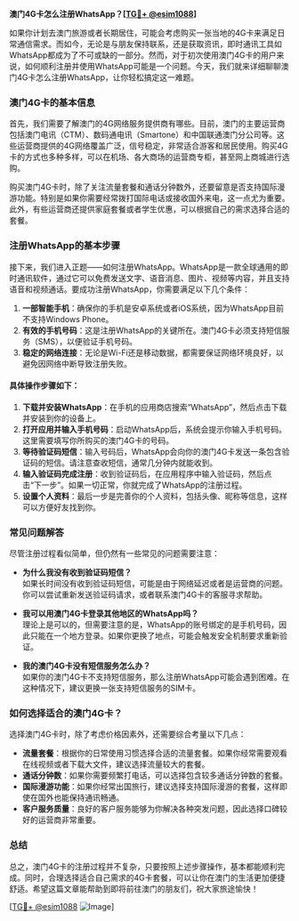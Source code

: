 **澳门4G卡怎么注册WhatsApp？[[TG💪+ @esim1088](https://t.me/s/esim1088)]**

如果你计划去澳门旅游或者长期居住，可能会考虑购买一张当地的4G卡来满足日常通信需求。而如今，无论是与朋友保持联系，还是获取资讯，即时通讯工具如WhatsApp都成为了不可或缺的一部分。然而，对于初次使用澳门4G卡的用户来说，如何顺利注册并使用WhatsApp可能是一个问题。今天，我们就来详细聊聊澳门4G卡怎么注册WhatsApp，让你轻松搞定这一难题。

### 澳门4G卡的基本信息

首先，我们需要了解澳门的4G网络服务提供商有哪些。目前，澳门的主要运营商包括澳门电讯（CTM）、数码通电讯（Smartone）和中国联通澳门分公司等。这些运营商提供的4G网络覆盖广泛，信号稳定，非常适合游客和居民使用。购买4G卡的方式也多种多样，可以在机场、各大商场的运营商专柜，甚至网上商城进行选购。

购买澳门4G卡时，除了关注流量套餐和通话分钟数外，还要留意是否支持国际漫游功能。特别是如果你需要经常拨打国际电话或接收国外来电，这一点尤为重要。此外，有些运营商还提供家庭套餐或者学生优惠，可以根据自己的需求选择合适的套餐。

### 注册WhatsApp的基本步骤

接下来，我们进入正题——如何注册WhatsApp。WhatsApp是一款全球通用的即时通讯软件，通过它可以免费发送文字、语音消息、图片、视频等内容，并且支持语音和视频通话。要成功注册WhatsApp，你需要满足以下几个条件：

1. **一部智能手机**：确保你的手机是安卓系统或者iOS系统，因为WhatsApp目前不支持Windows Phone。
2. **有效的手机号码**：这是注册WhatsApp的关键所在。澳门4G卡必须支持短信服务（SMS），以便验证手机号码。
3. **稳定的网络连接**：无论是Wi-Fi还是移动数据，都需要保证网络环境良好，以避免因网络中断导致注册失败。

#### 具体操作步骤如下：

1. **下载并安装WhatsApp**：在手机的应用商店搜索“WhatsApp”，然后点击下载并安装到你的设备上。
2. **打开应用并输入手机号码**：启动WhatsApp后，系统会提示你输入手机号码。这里需要填写你所购买的澳门4G卡的号码。
3. **等待验证码短信**：输入号码后，WhatsApp会向你的澳门4G卡发送一条包含验证码的短信。请注意查收短信，通常几分钟内就能收到。
4. **输入验证码完成注册**：收到验证码后，在应用程序中输入验证码，然后点击“下一步”。如果一切正常，你就完成了WhatsApp的注册过程。
5. **设置个人资料**：最后一步是完善你的个人资料，包括头像、昵称等信息，这样可以方便好友找到你。

### 常见问题解答

尽管注册过程看似简单，但仍然有一些常见的问题需要注意：

- **为什么我没有收到验证码短信？**  
  如果长时间没有收到验证码短信，可能是由于网络延迟或者是运营商的问题。你可以尝试重新发送验证码请求，或者联系澳门4G卡的客服寻求帮助。

- **我可以用澳门4G卡登录其他地区的WhatsApp吗？**  
  理论上是可以的，但需要注意的是，WhatsApp的账号绑定的是手机号码，因此只能在一个地方登录。如果你更换了地点，可能会触发安全机制要求重新验证。

- **我的澳门4G卡没有短信服务怎么办？**  
  如果你的澳门4G卡不支持短信服务，那么注册WhatsApp可能会遇到困难。在这种情况下，建议更换一张支持短信服务的SIM卡。

### 如何选择适合的澳门4G卡？

选择澳门4G卡时，除了考虑价格因素外，还需要综合考量以下几点：

- **流量套餐**：根据你的日常使用习惯选择合适的流量套餐。如果你经常需要观看在线视频或者下载大文件，建议选择流量较大的套餐。
- **通话分钟数**：如果你需要频繁打电话，可以选择包含较多通话分钟数的套餐。
- **国际漫游功能**：如果你经常出国旅行，建议选择支持国际漫游的套餐，这样即使在国外也能保持通讯畅通。
- **客户服务质量**：良好的客户服务能够为你解决各种突发问题，因此选择口碑较好的运营商非常重要。

### 总结

总之，澳门4G卡的注册过程并不复杂，只要按照上述步骤操作，基本都能顺利完成。同时，合理选择适合自己需求的4G卡套餐，可以让你在澳门的生活更加便捷舒适。希望这篇文章能帮助到即将前往澳门的朋友们，祝大家旅途愉快！

[[TG💪+ @esim1088](https://t.me/s/esim1088) ![Image](https://i.postimg.cc/4NQfJmqS/Snipaste-2025-05-13-00-14-12.png)]